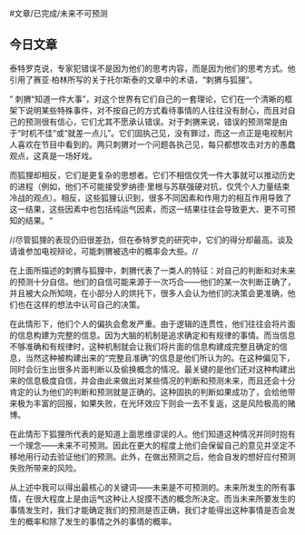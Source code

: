 #文章/已完成/未来不可预测
## 今日文章

泰特罗克说，专家犯错误不是因为他们的思考内容，而是因为他们的思考方式。他引用了赛亚·柏林所写的关于托尔斯泰的文章中的术语，“刺猬与狐狸”。

” 刺猬“知道一件大事”，对这个世界有它们自己的一套理论，它们在一个清晰的框架下说明某些特殊事件，对不按自己的方式看待事情的人往往没有耐心，而且对自己的预测很有信心，它们尤其不愿承认错误。对于刺猬来说，错误的预测常是由于“时机不佳”或“就差一点儿”。它们固执己见，没有罪过，而这一点正是电视制片人喜欢在节目中看到的。两只刺猬对一个问题各执己见，每只都想攻击对方的愚蠢观点，这真是一场好戏。

而狐狸却相反，它们是更复杂的思想者。它们不相信仅凭一件大事就可以推动历史的进程（例如，他们不可能接受罗纳德·里根与苏联强硬对抗，仅凭个人力量结束冷战的观点）。相反，这些狐狸认识到，很多不同因素和作用力的相互作用导致了这一结果，这些因素中也包括纯运气因素，而这一结果往往会导致更大、更不可预知的结果。“

//尽管狐狸的表现仍旧很差劲，但在泰特罗克的研究中，它们的得分却最高。谈及请谁参加电视辩论，可能刺猬被选中的概率会大些。//

在上面所描述的刺猬与狐狸中，刺猬代表了一类人的特征：对自己的判断和对未来的预测十分自信。他们的自信可能来源于一次巧合——他们的某一次判断正确了，并且被大众所知晓，在小部分人的烘托下，很多人会认为他们的决策会更准确，他们也在这样的想法中认可自己的决策。

在此情形下，他们个人的偏执会愈发严重。由于逻辑的连贯性，他们往往会将片面的信息构建为完整的信息。因为大脑的机制是追求确定和有规律的事情。而当信息不够准确和有规律时，这种机制就会让我们将片面的信息构建成完整且确定的信息，当然这种被构建出来的“完整且准确”的信息是他们所认为的。在这种偏见下，同时会衍生出很多片面判断以及偷换概念的情况。最关键的是他们还对这种构建出来的信息极度自信，并会由此来做出对某些情况的判断和预测未来，而且还会十分肯定的认为他们的判断和预测就是正确的。这种固执的判断如果成功了，会给他带来极为丰富的回报，如果失败，在光环效应下则会一去不复返，这是风险极高的赌博。

在此情形下狐狸所代表的是知道上面思维谬误的人。他们知道这种情况并同时抱有一个理念——未来不可预测。因此在更大的程度上他们会保留自己的意见并坚定不移地用行动去验证他们的预测。此外，在做出预测之后，他会自发的想好应付预测失败所带来的风险。

从上述中我可以得出最核心的关键词——未来是不可预测的。未来所发生的所有事情，在很大程度上是由运气这种让人捉摸不透的概念所决定。而当未来所要发生的事情发生时，我们才能确定我们的预测是否正确，我们才能得出这种事情是否会发生的概率和除了发生的事情之外的事情的概率。